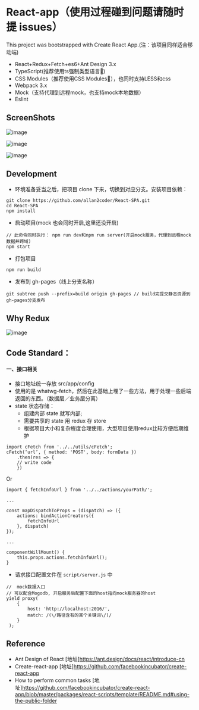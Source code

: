 # React-app（使用过程碰到问题请随时提 issues）

This project was bootstrapped with Create React App.(注：该项目同样适合移动端)

* React+Redux+Fetch+es6+Ant Design 3.x
* TypeScript(推荐使用ts强制类型语言🚀)
* CSS Modules（推荐使用CSS Modules🚀），也同时支持LESS和css
* Webpack 3.x
* Mock（支持代理到远程mock，也支持mock本地数据）
* Eslint


## ScreenShots

![image](https://raw.githubusercontent.com/allan2coder/React-SPA/master/screenshot/login.png)

![image](https://raw.githubusercontent.com/allan2coder/React-SPA/master/screenshot/main.png)

![image](https://raw.githubusercontent.com/allan2coder/React-SPA/master/screenshot/redux_devTools.png)


## Development

* 环境准备妥当之后，把项目 clone 下来，切换到对应分支。安装项目依赖：

```
git clone https://github.com/allan2coder/React-SPA.git
cd React-SPA
npm install
```

* 启动项目(mock 也会同时开启,这里还没开启)

```
// 此命令同时执行： npm run dev和npm run server(开启mock服务，代理到远程mock数据并跨域)
npm start
```

* 打包项目

```
npm run build
```

* 发布到 gh-pages（线上分支名称）

```
git subtree push --prefix=build origin gh-pages // build完提交静态资源到gh-pages分支发布
```


## Why Redux

![image](https://raw.githubusercontent.com/allan2coder/React-SPA/master/screenshot/why-redux.jpg)

## Code Standard：

#### 一、接口相关

* 接口地址统一存放 src/app/config
* 使用的是 whatwg-fetch，然后在此基础上埋了一些方法，用于处理一些后端返回的东西。（数据层／业务层分离）
* state 状态存储：
  * 组建内部 state 就写内部;
  * 需要共享的 state 用 redux 存 store
  * 根据项目大小和复杂程度合理使用，大型项目使用redux比较方便后期维护

```
import cFetch from '../../utils/cFetch';
cFetch(‘url’, { method: 'POST', body: formData })
    .then(res => {
    // write code
    })
```

Or

```
import { fetchInfoUrl } from '../../actions/yourPath/';

...

const mapDispatchToProps = (dispatch) => ({
    actions: bindActionCreators({
        fetchInfoUrl
    }, dispatch)
});

...

componentWillMount() {
    this.props.actions.fetchInfoUrl();
}
```

* 请求接口配置文件在 `script/server.js` 中

```
//  mock数据入口
// 可以配合Mogodb, 开启服务后配置下面的host指向mock服务器的host
yield proxy(
    {
        host: 'http://localhost:2016/',
        match: /(\/路径含有的某个关键词\/)/
    }
 );
```

## Reference

* Ant Design of React [地址]https://ant.design/docs/react/introduce-cn
* Create-react-app [地址]https://github.com/facebookincubator/create-react-app
* How to perform common tasks [地址]https://github.com/facebookincubator/create-react-app/blob/master/packages/react-scripts/template/README.md#using-the-public-folder
